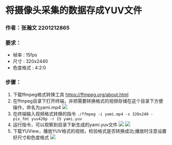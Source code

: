 # 将摄像头采集的数据存成YUV文件 
### 作者：张瀚文 2201212865
### 要求：
- 帧率 : 15fps
- 尺寸 : 320x2440
- 色度格式 : 4:2:0
### 步骤：
1. 下载ffmpeg格式转换工具 https://ffmpeg.org/about.html
2. 在ffmpeg目录下打开终端，并把需要转换格式的视频存储在这个目录下方便操作，命名为yami.mp4
![](https://github.com/hanwen76/DMT_2022/blob/main/camera2YUV/pictures_by_step/preparation.png)
3. 在终端输入视频格式转换的指令
```./ffmpeg -i yami.mp4 -s 320x240 -pix_fmt yuv420p -r 15 yami.yuv```
4. 运行指令，可以观察到目录下新生成的yami.yuv文件
![](https://github.com/hanwen76/DMT_2022/blob/main/camera2YUV/pictures_by_step/runPowershell.png)
![](https://github.com/hanwen76/DMT_2022/blob/main/camera2YUV/pictures_by_step/generateYUV.png)
5. 下载YUView，播放YUV格式的视频，检验格式是否转换成功;播放时注意设置好尺寸和色度格式
![](https://github.com/hanwen76/DMT_2022/blob/main/camera2YUV/pictures_by_step/viewYUV.png)
